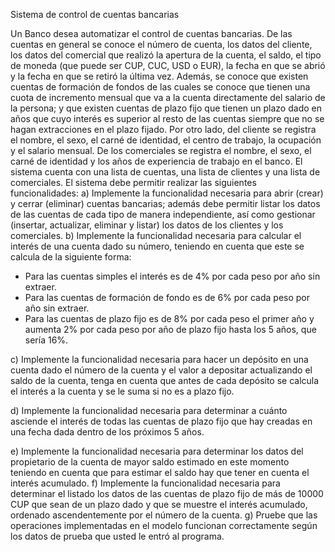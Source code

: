 Sistema de control de cuentas bancarias

Un Banco desea automatizar el control de cuentas bancarias. De las cuentas en general se
conoce el número de cuenta, los datos del cliente, los datos del comercial que realizó la
apertura de la cuenta, el saldo, el tipo de moneda (que puede ser CUP, CUC, USD o EUR),
la fecha en que se abrió y la fecha en que se retiró la última vez. Además, se conoce que
existen cuentas de formación de fondos de las cuales se conoce que tienen una cuota de
incremento mensual que va a la cuenta directamente del salario de la persona; y que existen
cuentas de plazo fijo que tienen un plazo dado en años que cuyo interés es superior al resto
de las cuentas siempre que no se hagan extracciones en el plazo fijado. Por otro lado, del
cliente se registra el nombre, el sexo, el carné de identidad, el centro de trabajo, la ocupación
y el salario mensual. De los comerciales se registra el nombre, el sexo, el carné de identidad
y los años de experiencia de trabajo en el banco. El sistema cuenta con una lista de cuentas,
una lista de clientes y una lista de comerciales.
El sistema debe permitir realizar las siguientes funcionalidades:
a) Implemente la funcionalidad necesaria para abrir (crear) y cerrar (eliminar) cuentas
bancarias; además debe permitir listar los datos de las cuentas de cada tipo de manera
independiente, así como gestionar (insertar, actualizar, eliminar y listar) los datos de los
clientes y los comerciales.
b) Implemente la funcionalidad necesaria para calcular el interés de una cuenta dado su
número, teniendo en cuenta que este se calcula de la siguiente forma:
* Para las cuentas simples el interés es de 4% por cada peso por año sin extraer.
* Para las cuentas de formación de fondo es de 6% por cada peso por año sin extraer.
* Para las cuentas de plazo fijo es de 8% por cada peso el primer año y aumenta 2%
por cada peso por año de plazo fijo hasta los 5 años, que sería 16%.

c) Implemente la funcionalidad necesaria para hacer un depósito en una cuenta dado el
número de la cuenta y el valor a depositar actualizando el saldo de la cuenta, tenga en cuenta
que antes de cada depósito se calcula el interés a la cuenta y se le suma si no es a plazo fijo.

d) Implemente la funcionalidad necesaria para determinar a cuánto asciende el interés de
todas las cuentas de plazo fijo que hay creadas en una fecha dada dentro de los próximos 5
años.

e) Implemente la funcionalidad necesaria para determinar los datos del propietario de la
cuenta de mayor saldo estimado en este momento teniendo en cuenta que para estimar el
saldo hay que tener en cuenta el interés acumulado.
f) Implemente la funcionalidad necesaria para determinar el listado los datos de las cuentas
de plazo fijo de más de 10000 CUP que sean de un plazo dado y que se muestre el interés
acumulado, ordenado ascendentemente por el número de la cuenta.
g) Pruebe que las operaciones implementadas en el modelo funcionan correctamente según
los datos de prueba que usted le entró al programa.
